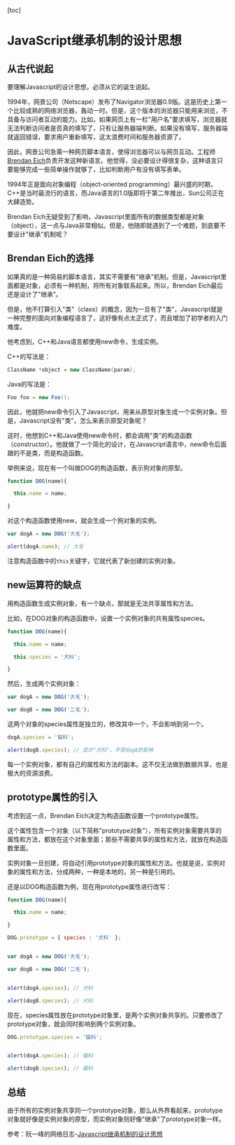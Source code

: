 [toc]

# JavaScript继承机制的设计思想

## 从古代说起

要理解Javascript的设计思想，必须从它的诞生说起。

1994年，网景公司（Netscape）发布了Navigator浏览器0.9版。这是历史上第一个比较成熟的网络浏览器，轰动一时。但是，这个版本的浏览器只能用来浏览，不具备与访问者互动的能力。比如，如果网页上有一栏"用户名"要求填写，浏览器就无法判断访问者是否真的填写了，只有让服务器端判断。如果没有填写，服务器端就返回错误，要求用户重新填写，这太浪费时间和服务器资源了。

因此，网景公司急需一种网页脚本语言，使得浏览器可以与网页互动。工程师[Brendan Eich](http://brendaneich.com/)负责开发这种新语言。他觉得，没必要设计得很复杂，这种语言只要能够完成一些简单操作就够了，比如判断用户有没有填写表单。

1994年正是面向对象编程（object-oriented programming）最兴盛的时期，C++是当时最流行的语言，而Java语言的1.0版即将于第二年推出，Sun公司正在大肆造势。

Brendan Eich无疑受到了影响，Javascript里面所有的数据类型都是对象（object），这一点与Java非常相似。但是，他随即就遇到了一个难题，到底要不要设计"继承"机制呢？

## **Brendan Eich的选择**

如果真的是一种简易的脚本语言，其实不需要有"继承"机制。但是，Javascript里面都是对象，必须有一种机制，将所有对象联系起来。所以，Brendan Eich最后还是设计了"继承"。

但是，他不打算引入"类"（class）的概念，因为一旦有了"类"，Javascript就是一种完整的面向对象编程语言了，这好像有点太正式了，而且增加了初学者的入门难度。

他考虑到，C++和Java语言都使用new命令，生成实例。

C++的写法是：

```c++
ClassName *object = new ClassName(param);
```

Java的写法是：

```java
Foo foo = new Foo();
```

因此，他就把new命令引入了Javascript，用来从原型对象生成一个实例对象。但是，Javascript没有"类"，怎么来表示原型对象呢？

这时，他想到C++和Java使用new命令时，都会调用"类"的构造函数（constructor）。他就做了一个简化的设计，在Javascript语言中，new命令后面跟的不是类，而是构造函数。

举例来说，现在有一个叫做DOG的构造函数，表示狗对象的原型。

```Javascript
function DOG(name){

  this.name = name;

}
```

对这个构造函数使用new，就会生成一个狗对象的实例。

```javascript
var dogA = new DOG('大毛');

alert(dogA.name); // 大毛
```

注意构造函数中的`this`关键字，它就代表了新创建的实例对象。

## **new运算符的缺点**

用构造函数生成实例对象，有一个缺点，那就是无法共享属性和方法。

比如，在DOG对象的构造函数中，设置一个实例对象的共有属性species。

```javascript
function DOG(name){

  this.name = name;

  this.species = '犬科';

}
```

然后，生成两个实例对象：

```javascript
var dogA = new DOG('大毛');

var dogB = new DOG('二毛');
```

这两个对象的species属性是独立的，修改其中一个，不会影响到另一个。

```javascript
dogA.species = '猫科';

alert(dogB.species); // 显示"犬科"，不受dogA的影响
```

每一个实例对象，都有自己的属性和方法的副本。这不仅无法做到数据共享，也是极大的资源浪费。

## **prototype属性的引入**

考虑到这一点，Brendan Eich决定为构造函数设置一个prototype属性。

这个属性包含一个对象（以下简称"prototype对象"），所有实例对象需要共享的属性和方法，都放在这个对象里面；那些不需要共享的属性和方法，就放在构造函数里面。

实例对象一旦创建，将自动引用prototype对象的属性和方法。也就是说，实例对象的属性和方法，分成两种，一种是本地的，另一种是引用的。

还是以DOG构造函数为例，现在用prototype属性进行改写：

```javascript
function DOG(name){

  this.name = name;

}

DOG.prototype = { species : '犬科' };


var dogA = new DOG('大毛');

var dogB = new DOG('二毛');


alert(dogA.species); // 犬科

alert(dogB.species); // 犬科
```

现在，species属性放在prototype对象里，是两个实例对象共享的。只要修改了prototype对象，就会同时影响到两个实例对象。

```javascript
DOG.prototype.species = '猫科';


alert(dogA.species); // 猫科

alert(dogB.species); // 猫科
```

## 总结

由于所有的实例对象共享同一个prototype对象，那么从外界看起来，prototype对象就好像是实例对象的原型，而实例对象则好像"继承"了prototype对象一样。



参考：阮一峰的网络日志-[Javascript继承机制的设计思想](http://www.ruanyifeng.com/blog/2011/06/designing_ideas_of_inheritance_mechanism_in_javascript.html)

